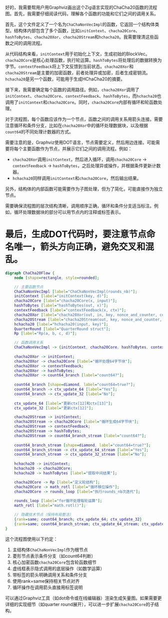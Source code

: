 好的，我需要帮用户用Graphviz画出这个Zig语言实现的ChaCha20函数的流程图。首先，我需要仔细阅读代码，理解各个函数的功能和它们之间的调用关系。

首先，这个文件定义了一个名为`ChaChaNonVecImpl`的函数，它返回一个结构体类型。结构体内部包含了多个函数，比如`initContext`、`chacha20Core`、`hashToBytes`、`chacha20Xor`、`chacha20Stream`和`hchacha20`。我需要理清这些函数之间的调用流程。

从代码结构来看，`initContext`用于初始化上下文，生成初始的BlockVec。`chacha20Core`是核心处理函数，执行轮运算。`hashToBytes`将处理后的数据转换为字节。`contextFeedback`将上下文反馈到当前状态。`chacha20Xor`和`chacha20Stream`是主要的加密函数，前者处理异或加密，后者生成密钥流。`hchacha20`是另一个函数，可能用于生成HChaCha20的摘要。

接下来，我需要确定每个函数的调用路径。例如，`chacha20Xor`调用了`initContext`、`chacha20Core`、`contextFeedback`、`hashToBytes`，而`hchacha20`也调用了`initContext`和`chacha20Core`。同时，`chacha20Core`内部有循环和轮函数处理。

对于流程图，每个函数应该作为一个节点，函数之间的调用关系用箭头连接。需要注意循环和条件分支，比如在`chacha20Xor`中的循环处理数据块，以及根据`count64`的不同处理计数器的方式。

需要注意的是，Graphviz使用DOT语言，节点需要定义，然后用边连接。可能需要将每个主要函数作为节点，并展示它们之间的调用流程。例如：

- `chacha20Xor`调用`initContext`，然后进入循环，调用`chacha20Core` -> `contextFeedback` -> `hashToBytes`，之后处理异或操作，并根据条件更新计数器。
- `hchacha20`同样调用`initContext`和`chacha20Core`，然后输出结果。

另外，结构体的内部函数可能需要作为子图处理，但为了简化，可能直接作为独立节点。

需要确保流程图的层次结构清晰，调用顺序正确，循环和条件分支适当标注。例如，循环处理数据块的部分可以用节点内的注释或标签表示。

最后，生成DOT代码时，要注意节点命名唯一，箭头方向正确，避免交叉和混乱。
================================================
```dot
digraph ChaCha20Flow {
    node [shape=rectangle, style=rounded];

    // 主要函数节点
    ChaChaNonVecImpl [label="ChaChaNonVecImpl(rounds_nb)"];
    initContext [label="initContext(key, d)"];
    chacha20Core [label="chacha20Core(x, input)"];
    hashToBytes [label="hashToBytes(out, x)"];
    contextFeedback [label="contextFeedback(x, ctx)"];
    chacha20Xor [label="chacha20Xor(out, in, key, nonce_and_counter, count64)"];
    chacha20Stream [label="chacha20Stream(out, key, nonce_and_counter, count64)"];
    hchacha20 [label="hchacha20(input, key)"];
    QuarterRound [label="QuarterRound struct"];
    Rp [label="Rp(a, b, c, d)"];

    // 函数调用关系
    ChaChaNonVecImpl -> {initContext, chacha20Core, hashToBytes, contextFeedback, chacha20Xor, chacha20Stream, hchacha20, QuarterRound, Rp};
    
    chacha20Xor -> initContext;
    chacha20Xor -> chacha20Core [label="循环处理64字节块"];
    chacha20Xor -> contextFeedback;
    chacha20Xor -> hashToBytes;
    chacha20Xor -> count64_branch [label="count64?"];
    
    count64_branch [shape=diamond, label="count64=true?"];
    count64_branch -> ctx_update_64 [label="Yes"];
    count64_branch -> ctx_update_32 [label="No"];
    
    ctx_update_64 [label="更新ctx[12]和ctx[13]"];
    ctx_update_32 [label="更新ctx[12]"];

    chacha20Stream -> initContext;
    chacha20Stream -> chacha20Core [label="循环生成64字节块"];
    chacha20Stream -> contextFeedback;
    chacha20Stream -> hashToBytes;
    chacha20Stream -> count64_branch_stream [label="count64?"];
    
    count64_branch_stream [shape=diamond, label="count64=true?"];
    count64_branch_stream -> ctx_update_64_stream [label="Yes"];
    count64_branch_stream -> ctx_update_32_stream [label="No"];
    
    hchacha20 -> initContext;
    hchacha20 -> chacha20Core;
    hchacha20 -> hashToBytes [label="提取中间结果"];

    chacha20Core -> Rp [label="定义轮结构"];
    chacha20Core -> math_rotl [label="循环移位操作"];
    chacha20Core -> rounds_loop [label="执行rounds_nb次迭代"];
    
    rounds_loop [label="for循环处理每轮运算"];
    math_rotl [label="math.rotl()"];

    // 隐藏技术节点（保持布局整洁）
    {rank=same; count64_branch; ctx_update_64; ctx_update_32}
    {rank=same; count64_branch_stream; ctx_update_64_stream; ctx_update_32_stream}
}
``` 

这个流程图使用以下约定：
1. 主结构体`ChaChaNonVecImpl`作为根节点
2. 菱形节点表示条件分支（如count64判断）
3. 核心加密函数`chacha20Core`包含轮函数细节
4. 虚线框表示隐式调用的底层操作（如数学运算）
5. 带标签的箭头明确调用关系和条件分支
6. 使用rank=same保持相关节点对齐
7. 循环操作在调用箭头直接用标签说明

可以通过Graphviz工具（如dot命令或在线编辑器）渲染生成矢量图。如果需要更详细的实现细节（如quarter round展开），可以进一步扩展`chacha20Core`的子结构。